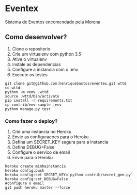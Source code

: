 
# Eventex

Sistema de Eventos encomendado pela Morena

## Como desenvolver?

1. Clone o repositorio
2. Crie um virtualenv com python 3.5
3. Ative o virtualenv
4. Instale as dependencias
5. Configure a instancia com o .env
6. Execute os testes

```console
git clone git@github.com:henriquebastos/eventex.git wttd
cd wttd
python -m venv .wttd
source .wttd/bin/activate
pip install -r requirements.txt
cp contrib/env-sample .env
python manage.py test
```


### Como fazer o deploy?
1. Crie uma instancia no Heroku
2. Envie as configuracoes para o Heroku
3. Defina um SECRET_KEY segura para a instancia
4. Defina DEBUG=False
5. Configure o servico de email
6. Envie para o Heroku

```console
heroku create minhainstancia
heroku config:push
heroku config:set SECRET_KEY=`python contrib/secret_gen.py`
heroku config:set DEBUG=False
#configura o email
git push heroku master --force
```